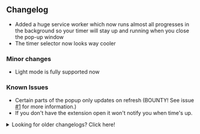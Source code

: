 ## Changelog
- Added a huge service worker which now runs almost all progresses in the background so your timer will stay up and running when you close the pop-up window
- The timer selector now looks way cooler

### Minor changes
- Light mode is fully supported now

### Known Issues
- Certain parts of the popup only updates on refresh (BOUNTY! See issue [#1](https://github.com/ThatFrogDev/studymate/issues/1) for more information.)
- If you don't have the extension open it won't notify you when time's up.
<details>
<summary>Looking for older changelogs? Click here!</summary>

## Changelog for v0.1.3
First release on GitHub. What came before this release: a simple timer, timer chooser, pixel art font, a sound effect and finished timer count.

### Minor changes
- Added GitHub Actions
- Added a pixel art background
- Added a play/pause icon instead of text
</details>
